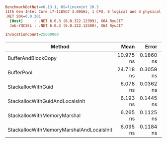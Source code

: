 ``` ini

BenchmarkDotNet=v0.13.1, OS=linuxmint 20.3
11th Gen Intel Core i7-1185G7 3.00GHz, 1 CPU, 8 logical and 4 physical cores
.NET SDK=6.0.201
  [Host]     : .NET 6.0.3 (6.0.322.12309), X64 RyuJIT
  Job-YQCSEL : .NET 6.0.3 (6.0.322.12309), X64 RyuJIT

InvocationCount=25600000  

```
|                                   Method |      Mean |     Error |    StdDev | Ratio | RatioSD |  Gen 0 | Allocated |
|----------------------------------------- |----------:|----------:|----------:|------:|--------:|-------:|----------:|
|                       BufferAndBlockCopy | 10.975 ns | 0.1860 ns | 0.1740 ns |  1.00 |    0.00 | 0.0064 |      40 B |
|                               BufferPool | 24.718 ns | 0.3059 ns | 0.2555 ns |  2.26 |    0.03 |      - |         - |
|                       StackallocWithGuid |  6.078 ns | 0.0362 ns | 0.0321 ns |  0.55 |    0.01 |      - |         - |
|          StackallocWithGuidAndLocalsInit |  6.193 ns | 0.1445 ns | 0.1281 ns |  0.56 |    0.01 |      - |         - |
|              StackallocWithMemoryMarshal |  6.265 ns | 0.1125 ns | 0.1052 ns |  0.57 |    0.02 |      - |         - |
| StackallocWithMemoryMarshalAndLocalsInit |  6.095 ns | 0.1184 ns | 0.1050 ns |  0.56 |    0.01 |      - |         - |
